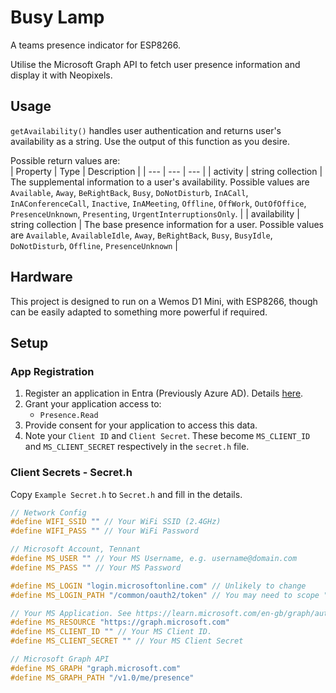 # Busy Lamp  
A teams presence indicator for ESP8266.  

Utilise the Microsoft Graph API to fetch user presence information and display it with Neopixels.  

## Usage  
`getAvailability()` handles user authentication and returns user's availability as a string. Use the output of this function as you desire.

Possible return values are:  
| Property | Type | Description |
| --- | --- | --- |
| activity | string collection | The supplemental information to a user's availability. Possible values are `Available`, `Away`, `BeRightBack`, `Busy`, `DoNotDisturb`, `InACall`, `InAConferenceCall`, `Inactive`, `InAMeeting`, `Offline`, `OffWork`, `OutOfOffice`, `PresenceUnknown`, `Presenting`, `UrgentInterruptionsOnly`. |
| availability | string collection | The base presence information for a user. Possible values are `Available`, `AvailableIdle`, `Away`, `BeRightBack`, `Busy`, `BusyIdle`, `DoNotDisturb`, `Offline`, `PresenceUnknown` |

## Hardware
This project is designed to run on a Wemos D1 Mini, with ESP8266, though can be easily adapted to something more powerful if required.

## Setup
### App Registration
1. Register an application in Entra (Previously Azure AD). Details [here](https://learn.microsoft.com/en-gb/graph/auth-register-app-v2).
2. Grant your application access to:
    - `Presence.Read`
3. Provide consent for your application to access this data.
4. Note your `Client ID` and `Client Secret`. These become `MS_CLIENT_ID` and `MS_CLIENT_SECRET` respectively in the `secret.h` file.

### Client Secrets - Secret.h
Copy `Example Secret.h` to `Secret.h` and fill in the details.
```c++
// Network Config
#define WIFI_SSID "" // Your WiFi SSID (2.4GHz)
#define WIFI_PASS "" // Your WiFi Password

// Microsoft Account, Tennant
#define MS_USER "" // Your MS Username, e.g. username@domain.com
#define MS_PASS "" // Your MS Password

#define MS_LOGIN "login.microsoftonline.com" // Unlikely to change
#define MS_LOGIN_PATH "/common/oauth2/token" // You may need to scope "common" to your tennant, e.g. "/{tennant}/oauth2/token

// Your MS Application. See https://learn.microsoft.com/en-gb/graph/auth-register-app-v2?view=graph-rest-1.0#register-an-application
#define MS_RESOURCE "https://graph.microsoft.com"
#define MS_CLIENT_ID "" // Your MS Client ID. 
#define MS_CLIENT_SECRET "" // Your MS Client Secret

// Microsoft Graph API
#define MS_GRAPH "graph.microsoft.com"
#define MS_GRAPH_PATH "/v1.0/me/presence"
```
